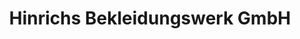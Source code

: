 ---
title: "Hinrichs Bekleidungswerk GmbH"
url: /grossefehn/hinrichs-bekleidungswerk-gmbh/
shop: Kleidung
---